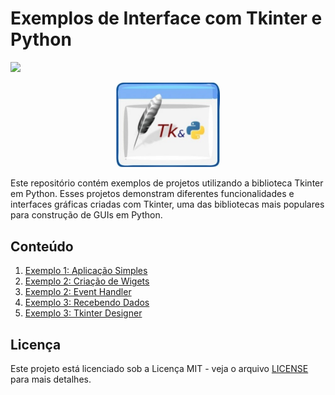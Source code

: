 # Exemplos de Interface com Tkinter e Python
<div style="display: inline_block">
  <img src="https://img.shields.io/badge/Python-3.12-blue">
</div>

<p align="center">
  <img width="33%" src="images/logo.jpg" />
</p>

Este repositório contém exemplos de projetos utilizando a biblioteca Tkinter em Python. Esses projetos demonstram diferentes funcionalidades e interfaces gráficas criadas com Tkinter, uma das bibliotecas mais populares para construção de GUIs em Python.

## Conteúdo
1. [Exemplo 1: Aplicação Simples](01)
2. [Exemplo 2: Criação de Wigets](02)
3. [Exemplo 2: Event Handler](03)
4. [Exemplo 3: Recebendo Dados](04)
5. [Exemplo 3: Tkinter Designer](05)

## Licença
Este projeto está licenciado sob a Licença MIT - veja o arquivo [LICENSE](./LICENSE) para mais detalhes.